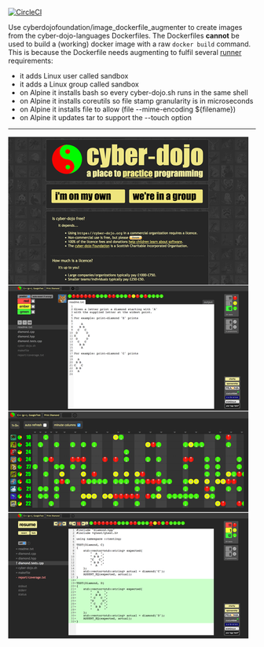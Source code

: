 
[![CircleCI](https://circleci.com/gh/cyber-dojo-languages/image_dockerfile_augmenter.svg?style=svg)](https://circleci.com/gh/cyber-dojo-languages/image_dockerfile_augmenter)

Use cyberdojofoundation/image_dockerfile_augmenter to create images from the
cyber-dojo-languages Dockerfiles.
The Dockerfiles **cannot** be used to build a (working) docker image with a
raw `docker build` command. This is because the Dockerfile needs augmenting
to fulfil several [runner](https://github.com/cyber-dojo/runner)
requirements:
- it adds Linux user called sandbox
- it adds a Linux group called sandbox
- on Alpine it installs bash so every cyber-dojo.sh runs in the same shell
- on Alpine it installs coreutils so file stamp granularity is in microseconds
- on Alpine it installs file to allow (file --mime-encoding ${filename})
- on Alpine it updates tar to support the --touch option

- - - -

![cyber-dojo.org home page](https://github.com/cyber-dojo/cyber-dojo/blob/master/shared/home_page_snapshot.png)
